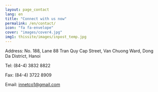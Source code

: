 ```yaml
---
layout: page_contact
lang: en
title: "Connect with us now"
permalink: /en/contact/
icon: "fa fa-envelope"
cover: "images/cover4.jpg"
img1: thissite/images/inpost_temp.jpg
---
```


Address: No. 188, Lane 88 Tran Quy Cap Street,
Van Chuong Ward, Dong Da District, Hanoi

Tel: (84-4) 3832 8822

Fax: (84-4) 3722 8909

Email: innetco1@gmail.com
